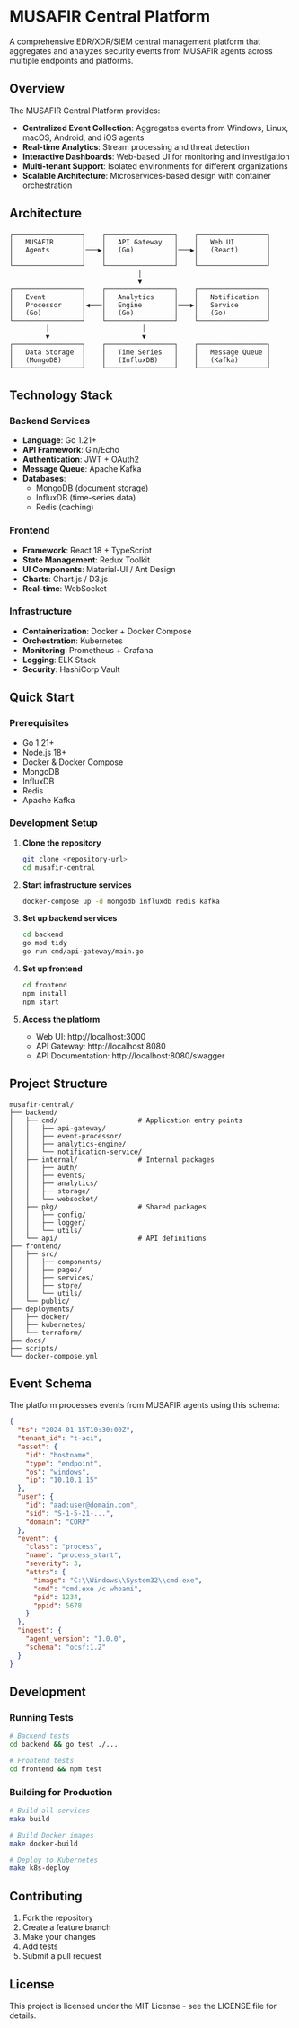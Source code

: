 # MUSAFIR Central Platform

A comprehensive EDR/XDR/SIEM central management platform that aggregates and analyzes security events from MUSAFIR agents across multiple endpoints and platforms.

## Overview

The MUSAFIR Central Platform provides:
- **Centralized Event Collection**: Aggregates events from Windows, Linux, macOS, Android, and iOS agents
- **Real-time Analytics**: Stream processing and threat detection
- **Interactive Dashboards**: Web-based UI for monitoring and investigation
- **Multi-tenant Support**: Isolated environments for different organizations
- **Scalable Architecture**: Microservices-based design with container orchestration

## Architecture

```
┌─────────────────┐    ┌─────────────────┐    ┌─────────────────┐
│   MUSAFIR       │    │   API Gateway   │    │   Web UI        │
│   Agents        │───▶│   (Go)          │───▶│   (React)       │
│                 │    │                 │    │                 │
└─────────────────┘    └─────────────────┘    └─────────────────┘
                                │
                                ▼
┌─────────────────┐    ┌─────────────────┐    ┌─────────────────┐
│   Event         │    │   Analytics     │    │   Notification  │
│   Processor     │◀───│   Engine        │───▶│   Service       │
│   (Go)          │    │   (Go)          │    │   (Go)          │
└─────────────────┘    └─────────────────┘    └─────────────────┘
         │                       │
         ▼                       ▼
┌─────────────────┐    ┌─────────────────┐    ┌─────────────────┐
│   Data Storage  │    │   Time Series   │    │   Message Queue │
│   (MongoDB)     │    │   (InfluxDB)    │    │   (Kafka)       │
└─────────────────┘    └─────────────────┘    └─────────────────┘
```

## Technology Stack

### Backend Services
- **Language**: Go 1.21+
- **API Framework**: Gin/Echo
- **Authentication**: JWT + OAuth2
- **Message Queue**: Apache Kafka
- **Databases**: 
  - MongoDB (document storage)
  - InfluxDB (time-series data)
  - Redis (caching)

### Frontend
- **Framework**: React 18 + TypeScript
- **State Management**: Redux Toolkit
- **UI Components**: Material-UI / Ant Design
- **Charts**: Chart.js / D3.js
- **Real-time**: WebSocket

### Infrastructure
- **Containerization**: Docker + Docker Compose
- **Orchestration**: Kubernetes
- **Monitoring**: Prometheus + Grafana
- **Logging**: ELK Stack
- **Security**: HashiCorp Vault

## Quick Start

### Prerequisites
- Go 1.21+
- Node.js 18+
- Docker & Docker Compose
- MongoDB
- InfluxDB
- Redis
- Apache Kafka

### Development Setup

1. **Clone the repository**
   ```bash
   git clone <repository-url>
   cd musafir-central
   ```

2. **Start infrastructure services**
   ```bash
   docker-compose up -d mongodb influxdb redis kafka
   ```

3. **Set up backend services**
   ```bash
   cd backend
   go mod tidy
   go run cmd/api-gateway/main.go
   ```

4. **Set up frontend**
   ```bash
   cd frontend
   npm install
   npm start
   ```

5. **Access the platform**
   - Web UI: http://localhost:3000
   - API Gateway: http://localhost:8080
   - API Documentation: http://localhost:8080/swagger

## Project Structure

```
musafir-central/
├── backend/
│   ├── cmd/                    # Application entry points
│   │   ├── api-gateway/
│   │   ├── event-processor/
│   │   ├── analytics-engine/
│   │   └── notification-service/
│   ├── internal/               # Internal packages
│   │   ├── auth/
│   │   ├── events/
│   │   ├── analytics/
│   │   ├── storage/
│   │   └── websocket/
│   ├── pkg/                    # Shared packages
│   │   ├── config/
│   │   ├── logger/
│   │   └── utils/
│   └── api/                    # API definitions
├── frontend/
│   ├── src/
│   │   ├── components/
│   │   ├── pages/
│   │   ├── services/
│   │   ├── store/
│   │   └── utils/
│   └── public/
├── deployments/
│   ├── docker/
│   ├── kubernetes/
│   └── terraform/
├── docs/
├── scripts/
└── docker-compose.yml
```

## Event Schema

The platform processes events from MUSAFIR agents using this schema:

```json
{
  "ts": "2024-01-15T10:30:00Z",
  "tenant_id": "t-aci",
  "asset": {
    "id": "hostname",
    "type": "endpoint",
    "os": "windows",
    "ip": "10.10.1.15"
  },
  "user": {
    "id": "aad:user@domain.com",
    "sid": "S-1-5-21-...",
    "domain": "CORP"
  },
  "event": {
    "class": "process",
    "name": "process_start",
    "severity": 3,
    "attrs": {
      "image": "C:\\Windows\\System32\\cmd.exe",
      "cmd": "cmd.exe /c whoami",
      "pid": 1234,
      "ppid": 5678
    }
  },
  "ingest": {
    "agent_version": "1.0.0",
    "schema": "ocsf:1.2"
  }
}
```

## Development

### Running Tests
```bash
# Backend tests
cd backend && go test ./...

# Frontend tests
cd frontend && npm test
```

### Building for Production
```bash
# Build all services
make build

# Build Docker images
make docker-build

# Deploy to Kubernetes
make k8s-deploy
```

## Contributing

1. Fork the repository
2. Create a feature branch
3. Make your changes
4. Add tests
5. Submit a pull request

## License

This project is licensed under the MIT License - see the LICENSE file for details.
